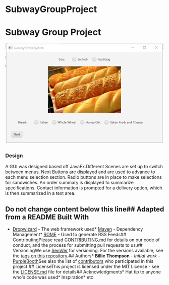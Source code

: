 # SubwayGroupProject
# Subway Group Project
![Sample Output](bread.PNG)

### Design
A GUI was designed based off JavaFx.Different Scenes are set up to switch between menus. Next Buttons are displayed and are used to advance to each menu selection section. Radio buttons are in place to make selections for sandwiches. An order summary is displayed to summarize specifications. Contact information is prompted for a delivery option, which is then summarized in a text area.
## Do not change content below this line## Adapted from a README Built With
*  [Dropwizard](http://www.dropwizard.io/1.0.2/docs/) - The web framework used*  [Maven](https://maven.apache.org/) - Dependency Management*  [ROME](https://rometools.github.io/rome/) - Used to generate RSS Feeds## ContributingPlease read [CONTRIBUTING.md](https://gist.github.com/PurpleBooth/b24679402957c63ec426) for details on our code of conduct, and the process for submitting pull requests to us.## VersioningWe use [SemVer](http://semver.org/) for versioning. For the versions available, see the [tags on this repository](https://github.com/your/project/tags).## Authors*  **Billie Thompson** - *Initial work* - [PurpleBooth](https://github.com/PurpleBooth)See also the list of [contributors](https://github.com/your/project/contributors) who participated in this project.## LicenseThis project is licensed under the MIT License - see the [LICENSE.md](LICENSE.md) file for details## Acknowledgments*  Hat tip to anyone who's code was used*  Inspiration*  etc


